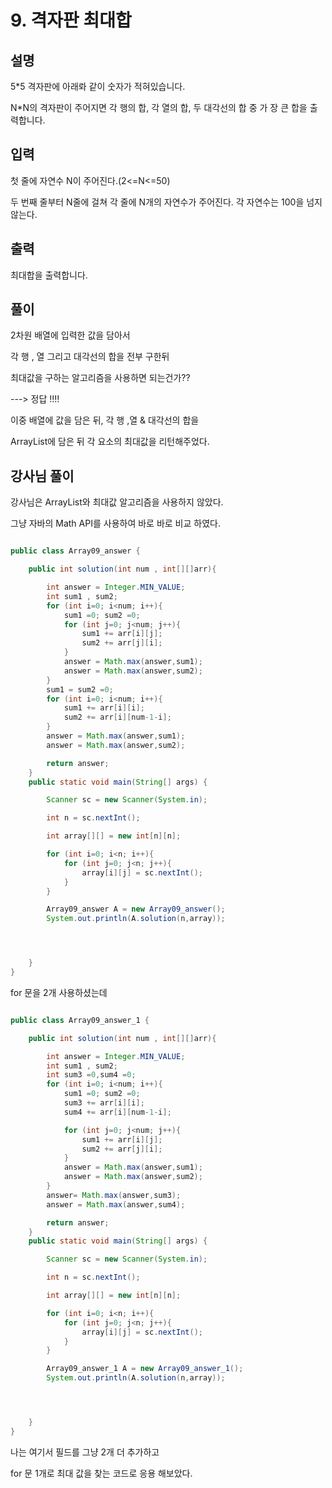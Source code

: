 # 9. 격자판 최대합

##   설명

5*5 격자판에 아래롸 같이 숫자가 적혀있습니다.

N*N의 격자판이 주어지면 각 행의 합, 각 열의 합, 두 대각선의 합 중 가 장 큰 합을 출력합니다.


## 입력
첫 줄에 자연수 N이 주어진다.(2<=N<=50)

두 번째 줄부터 N줄에 걸쳐 각 줄에 N개의 자연수가 주어진다. 각 자연수는 100을 넘지 않는다.


## 출력
최대합을 출력합니다.

## 풀이

2차원 배열에 입력한 값을 담아서

각 행 , 열 그리고 대각선의 합을 전부 구한뒤

최대값을 구하는 알고리즘을 사용하면 되는건가??

---> 정답 !!!!

이중 배열에 값을 담은 뒤, 각 행 ,열 & 대각선의 합을

ArrayList에 담은 뒤 각 요소의 최대값을 리턴해주었다.


## 강사님 풀이

강사님은 ArrayList와 최대값 알고리즘을 사용하지 않았다.

그냥 자바의 Math API를 사용하여 바로 바로 비교 하였다.

```java

public class Array09_answer {

    public int solution(int num , int[][]arr){

        int answer = Integer.MIN_VALUE;
        int sum1 , sum2;
        for (int i=0; i<num; i++){
            sum1 =0; sum2 =0;
            for (int j=0; j<num; j++){
                sum1 += arr[i][j];
                sum2 += arr[j][i];
            }
            answer = Math.max(answer,sum1);
            answer = Math.max(answer,sum2);
        }
        sum1 = sum2 =0;
        for (int i=0; i<num; i++){
            sum1 += arr[i][i];
            sum2 += arr[i][num-1-i];
        }
        answer = Math.max(answer,sum1);
        answer = Math.max(answer,sum2);

        return answer;
    }
    public static void main(String[] args) {

        Scanner sc = new Scanner(System.in);

        int n = sc.nextInt();

        int array[][] = new int[n][n];

        for (int i=0; i<n; i++){
            for (int j=0; j<n; j++){
                array[i][j] = sc.nextInt();
            }
        }

        Array09_answer A = new Array09_answer();
        System.out.println(A.solution(n,array));




    }
}

```

for 문을 2개 사용하셨는데

```java

public class Array09_answer_1 {

    public int solution(int num , int[][]arr){

        int answer = Integer.MIN_VALUE;
        int sum1 , sum2;
        int sum3 =0,sum4 =0;
        for (int i=0; i<num; i++){
            sum1 =0; sum2 =0;
            sum3 += arr[i][i];
            sum4 += arr[i][num-1-i];

            for (int j=0; j<num; j++){
                sum1 += arr[i][j];
                sum2 += arr[j][i];
            }
            answer = Math.max(answer,sum1);
            answer = Math.max(answer,sum2);
        }
        answer= Math.max(answer,sum3);
        answer = Math.max(answer,sum4);

        return answer;
    }
    public static void main(String[] args) {

        Scanner sc = new Scanner(System.in);

        int n = sc.nextInt();

        int array[][] = new int[n][n];

        for (int i=0; i<n; i++){
            for (int j=0; j<n; j++){
                array[i][j] = sc.nextInt();
            }
        }

        Array09_answer_1 A = new Array09_answer_1();
        System.out.println(A.solution(n,array));




    }
}

```
나는 여기서 필드를 그냥 2개 더 추가하고

for 문 1개로 최대 값을 찾는 코드로 응용 해보았다.